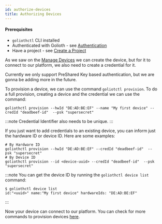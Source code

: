 ```yaml
---
id: authorize-devices
title: Authorizing Devices
---
```


#### Prerequisites

- `goliothctl` CLI installed
- Authenticated with Golioth - see [Authentication](./authentication)
- Have a project - see [Create a Project](./create-project)

As we saw on the [Manage Devices](./manage-devices) we can create the device, but for it to connect to our platform, we also need to create a credential for it.

Currently we only support PreShared Key based authentication, but we are gonna be adding more in the future.

To provision a device, we can use the command `goliotctl provision`. To do a full provision, creating a device and the credential we can use the command:

```
goliothctl provision --hwId "DE:AD:BE:EF" --name "My first device" --credId "deadbeef-id"  --psk "supersecret"
```

:::note
Credential Identifier also needs to be unique.
:::

If you just want to add credentials to an existing device, you can inform just the hardware ID or device ID. Here are some examples:

```
# By Hardware ID
goliothctl provision --hwId "DE:AD:BE:EF" --credId "deadbeef-id"  --psk "supersecret"
# By Device ID
goliothctl provision --id <device-uuid> --credId "deadbeef-id"  --psk "supersecret"
```

:::note
You can get the device ID by running the `goliothctl device list` command:

```
$ goliothctl device list
id:"<uuid>" name:"My first device" hardwareIds: "DE:AD:BE:EF"
```

:::

Now your device can connect to our platform. You can check for more commands to provision devices [here](/docs/reference/goliothctl/goliothctl_provision).
